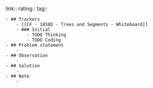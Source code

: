 link:: 
rating::
tag::

	- ## Trackers
		- [[CF - 1858D - Trees and Segments - Whiteboard]]
		- ### Initial
			- TODO Thinking
			- TODO Coding
	- ## Problem statement
		-
	- ## Observation
		-
	- ## Solution
		-
	- ## Note
		-